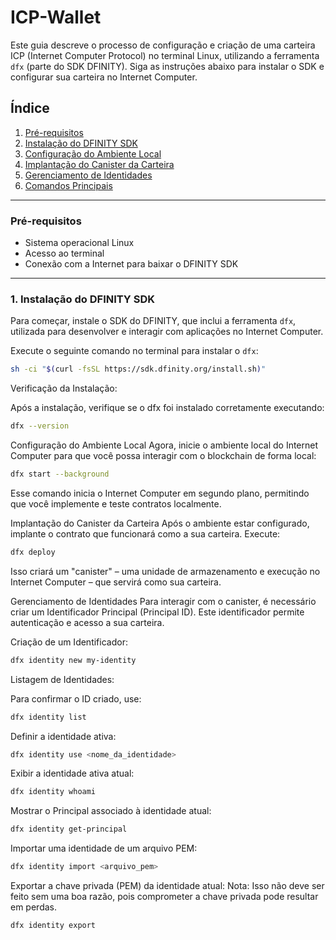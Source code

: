 # ICP-Wallet

Este guia descreve o processo de configuração e criação de uma carteira ICP (Internet Computer Protocol) no terminal Linux, utilizando a ferramenta `dfx` (parte do SDK DFINITY). Siga as instruções abaixo para instalar o SDK e configurar sua carteira no Internet Computer.

## Índice

1. [Pré-requisitos](#pré-requisitos)
2. [Instalação do DFINITY SDK](#instalação-do-dfinity-sdk)
3. [Configuração do Ambiente Local](#configuração-do-ambiente-local)
4. [Implantação do Canister da Carteira](#implantação-do-canister-da-carteira)
5. [Gerenciamento de Identidades](#gerenciamento-de-identidades)
6. [Comandos Principais](#comandos-principais)

---

### Pré-requisitos

- Sistema operacional Linux
- Acesso ao terminal
- Conexão com a Internet para baixar o DFINITY SDK

---

### 1. Instalação do DFINITY SDK

Para começar, instale o SDK do DFINITY, que inclui a ferramenta `dfx`, utilizada para desenvolver e interagir com aplicações no Internet Computer.

Execute o seguinte comando no terminal para instalar o `dfx`:

```bash
sh -ci "$(curl -fsSL https://sdk.dfinity.org/install.sh)"
```

Verificação da Instalação:

Após a instalação, verifique se o dfx foi instalado corretamente executando:

```bash
dfx --version
```

Configuração do Ambiente Local
Agora, inicie o ambiente local do Internet Computer para que você possa interagir com o blockchain de forma local:

```bash
dfx start --background
```

Esse comando inicia o Internet Computer em segundo plano, permitindo que você implemente e teste contratos localmente.

Implantação do Canister da Carteira
Após o ambiente estar configurado, implante o contrato que funcionará como a sua carteira. Execute:

```bash
dfx deploy
```

Isso criará um "canister" – uma unidade de armazenamento e execução no Internet Computer – que servirá como sua carteira.

Gerenciamento de Identidades
Para interagir com o canister, é necessário criar um Identificador Principal (Principal ID). Este identificador permite autenticação e acesso a sua carteira.

Criação de um Identificador:

```bash
dfx identity new my-identity
```

Listagem de Identidades:

Para confirmar o ID criado, use:

```bash
dfx identity list
```

Definir a identidade ativa:

```bash
dfx identity use <nome_da_identidade>
```

Exibir a identidade ativa atual:

```bash
dfx identity whoami
```

Mostrar o Principal associado à identidade atual:

```bash
dfx identity get-principal
```

Importar uma identidade de um arquivo PEM:

```bash
dfx identity import <arquivo_pem>
```

Exportar a chave privada (PEM) da identidade atual:
Nota: Isso não deve ser feito sem uma boa razão, pois comprometer a chave privada pode resultar em perdas.

```bash
dfx identity export
```
